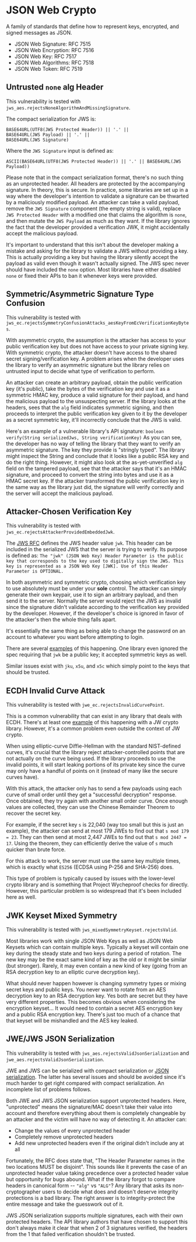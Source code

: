 # JSON Web Crypto

A family of standards that define how to represent keys, encrypted, and signed
messages as JSON.

-   JSON Web Signature: RFC 7515
-   JSON Web Encryption: RFC 7516
-   JSON Web Key: RFC 7517
-   JSON Web Algorithms: RFC 7518
-   JSON Web Token: RFC 7519

## Untrusted `none` alg Header

This vulnerability is tested with
`jws_aes.rejectsNoneAlgorithmAndMissingSignature`.

The compact serialization for JWS is:

```
BASE64URL(UTF8(JWS Protected Header)) || '.' ||
BASE64URL(JWS Payload) || '.' ||
BASE64URL(JWS Signature)
```

Where the `JWS Signature` input is defined as:

```
ASCII(BASE64URL(UTF8(JWS Protected Header)) || '.' || BASE64URL(JWS Payload))
```

Please note that in the compact serialization format, there's no such thing as
an unprotected header. All headers are protected by the accompanying signature.
In theory, this is secure. In practice, some libraries are set up in a way where
the developer's intention to validate a signature can be thwarted by a
maliciously modified payload. An attacker can take a valid payload, remove the
`JWS Signature` component (the empty string is valid), replace `JWS Protected
Header` with a modified one that claims the algorithm is `none`, and then mutate
the `JWS Payload` as much as they want. If the library ignores the fact that the
developer provided a verification JWK, it might accidentally accept the
malicious payload.

It's important to understand that this isn't about the developer making a
mistake and asking for the library to validate a JWS without providing a key.
This is actually providing a key but having the library silently accept the
payload as valid even though it wasn't actually signed. The JWS spec never
should have included the `none` option. Most libraries have either disabled
`none` or fixed their APIs to ban it whenever keys were provided.

## Symmetric/Asymmetric Signature Type Confusion

This vulnerability is tested with
`jws_ec.rejectsSymmetryConfusionAttacks_aesKeyFromEcVerificationKeyBytes`.

With asymmetric crypto, the assumption is the attacker has access to your public
verification key but does not have access to your private signing key. With
symmetric crypto, the attacker doesn't have access to the shared secret
signing/verification key. A problem arises when the developer uses the library
to verify an asymmetric signature but the library relies on untrusted input to
decide what type of verification to perform.

An attacker can create an arbitrary payload, obtain the public verification key
(it's public), take the bytes of the verification key and use it as a symmetric
HMAC key, produce a valid signature for their payload, and hand the malicious
payload to the unsuspecting server. If the library looks at the headers, sees
that the `alg` field indicates symmetric signing, and then proceeds to interpret
the public verification key given to it by the developer as a secret symmetric
key, it'll incorrectly conclude that the JWS is valid.

Here's an example of a vulnerable library's API signature: `boolean verify(String
serializedJws, String verificationKey)` As you can see, the developer has no way
of telling the library that they want to verify an asymmetric signature. The key
they provide is "stringly typed". The library might inspect the String and
conclude that it looks like a public RSA key and do the right thing. However, it
might also look at the as-yet-unverified `alg` field on the tampered payload,
see that the attacker says that it's an HMAC signature, and proceed to convert
the string into bytes and use it as a HMAC secret key. If the attacker
transformed the public verification key in the same way as the library just did,
the signature will verify correctly and the server will accept the malicious
payload.

## Attacker-Chosen Verification Key

This vulnerability is tested with `jws_ec.rejectsAttackerProvidedEmbeddedJwk`.

The [JWS RFC](https://tools.ietf.org/html/rfc7515#section-4.1.3) defines the JWS
header value `jwk`. This header can be included in the serialized JWS that the
server is trying to verify. Its purpose is defined as: `The "jwk" (JSON Web Key)
Header Parameter is the public key that corresponds to the key used to digitally
sign the JWS. This key is represented as a JSON Web Key [JWK]. Use of this
Header Parameter is OPTIONAL.`

In both asymmetric and symmetric crypto, choosing which verification key to use
absolutely must be under your **sole** control. The attacker can simply generate
their own keypair, use it to sign an arbitrary payload, and then send it to the
server. Normally the server would reject the JWS as invalid since the signature
didn't validate according to the verification key provided by the developer.
However, if the developer's choice is ignored in favor of the attacker's then
the whole thing falls apart.

It's essentially the same thing as being able to change the password on an
account to whatever you want before attempting to login.

There are several [examples](https://rwc.iacr.org/2017/Slides/nguyen.quan.pdf)
of this happening. One library even ignored the spec requiring that `jwk` be a
public key; it accepted symmetric keys as well.

Similar issues exist with `jku`, `x5u`, and `x5c` which simply point to the keys
that should be trusted.

## ECDH Invalid Curve Attack

This vulnerability is tested with `jwe_ec.rejectsInvalidCurvePoint`.

This is a common vulnerability that can exist in any library that deals with
ECDH. There's at least one
[example](https://rwc.iacr.org/2017/Slides/nguyen.quan.pdf) of this happening
with a JW crypto library. However, it's a common problem even outside the
context of JW crypto.

When using elliptic-curve Diffie-Hellman with the standard NIST-defined curves,
it's crucial that the library reject attacker-controlled points that are not
actually on the curve being used. If the library proceeds to use the invalid
points, it will start leaking portions of its private key since the curve may
only have a handful of points on it (instead of many like the secure curves
have).

With this attack, the attacker only has to send a few payloads using each curve
of small order until they get a "successful decryption" response. Once obtained,
they try again with another small order curve. Once enough values are collected,
they can use the Chinese Remainder Theorem to recover the secret key.

For example, if the secret key `s` is 22,040 (way too small but this is just an
example), the attacker can send at most 179 JWEs to find out that `s mod 179 =
23`. They can then send at most 2,447 JWEs to find out that `s mod 2447 = 17`.
Using the theorem, they can efficiently derive the value of `s` much quicker
than brute force.

For this attack to work, the server must use the same key multiple times, which
is exactly what `ES256` (ECDSA using P-256 and SHA-256) does.

This type of problem is typically caused by issues with the lower-level crypto
library and is something that Project Wycheproof checks for directly. However,
this particular problem is so widespread that it's been included here as well.

## JWK Keyset Mixed Symmetry

This vulnerability is tested with `jws_mixedSymmetryKeyset.rejectsValid`.

Most libraries work with single JSON Web Keys as well as JSON Web Keysets which
can contain multiple keys. Typically a keyset will contain one key during the
steady state and two keys during a period of rotation. The new key may be the
exact same kind of key as the old or it might be similar (but stronger). Rarely,
it may even contain a new kind of key (going from an RSA decryption key to an
elliptic curve decryption key).

What should never happen however is changing symmetry types or mixing secret
keys and public keys. You never want to rotate from an AES decryption key to an
RSA decryption key. Yes both are secret but they have very different properties.
This becomes obvious when considering the encryption keyset... It would need to
contain a secret AES encryption key and a public RSA encryption key. There's
just too much of a chance that that keyset will be mishandled and the AES key
leaked.

## JWE/JWS JSON Serialization

This vulnerability is tested with `jws_aes.rejectsValidJsonSerialization` and
`jwe_aes.rejectsValidJsonSerialization`.

JWE and JWS can be serialized with compact serialization or
[JSON serialization](https://tools.ietf.org/html/rfc7515#section-3.2). The
latter has several issues and should be avoided since it's much harder to get
right compared with compact serialization. An incomplete list of problems
follows.

Both JWE and JWS JSON serialization support unprotected headers. Here,
"unprotected" means the signature/MAC doesn't take their value into account and
therefore everything about them is completely changeable by an attacker and the
victim will have no way of detecting it. An attacker can:

-   Change the values of every unprotected header
-   Completely remove unprotected headers
-   Add new unprotected headers even if the original didn't include any at all

Fortunately, the RFC does state that, "The Header Parameter names in the two
locations MUST be disjoint". This sounds like it prevents the case of an
unprotected header value taking precedence over a protected header value but
opportunity for bugs abound. What if the library forgot to compare headers in
canonical form -- `"alg"` vs `"ALG"`? Any library that asks its
non-cryptographer users to decide what does and doesn't deserve integrity
protections is a bad library. The right answer is to integrity-protect the
entire message and take the guesswork out of it.

JWS JSON serialization supports multiple signatures, each with their own
protected headers. The API library authors that have chosen to support this
don't always make it clear that when 2 of 3 signatures verified, the headers
from the 1 that failed verification shouldn't be trusted.
